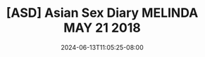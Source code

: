 --- 
title: "[ASD] Asian Sex Diary  MELINDA MAY 21 2018"
description: "streaming   [ASD] Asian Sex Diary  MELINDA MAY 21 2018 instagram   terbaru"
date: 2024-06-13T11:05:25-08:00
file_code: "kmx2d50lgr6j"
draft: false
cover: "ekkca2tx0xp9t7mx.jpg"
tags: ["Asian", "Sex", "Diary", "MELINDA", "MAY", "bokep-indo", "bokep-viral", "bokep-ig"]
length: 2443
fld_id: "1390195"
foldername: "ASD"
categories: ["ASD"]
views: 38
---